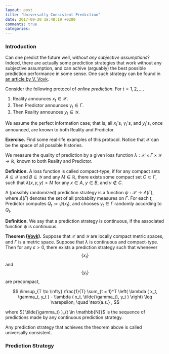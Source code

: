 ```yaml
---
layout: post
title: "Universally Consistent Prediction"
date: 2017-09-20 18:48:19 +0200
comments: true
categories: 
---
```


### Introduction

Can one predict the future well, *without any subjective assumptions*? 
Indeed, there are actually some prediction strategies that work without any subjective assumption, and can achive (arguably) the best possible prediction performance in some sense.
One such strategy can be found in [an article by V. Vovk](https://arxiv.org/abs/cs/0606093).  

Consider the following protocol of *online prediction*. 
For $t = 1, 2, \ldots$, 

1. Reality announces $x_t \in \mathcal{X}$. 
2. Then Predictor announces $\gamma_t \in \Gamma$. 
3. Then Reality announces $y_t \in \mathcal{Y}$. 

We assume the perfect information case; that is, all $x_t$'s, $\gamma_t$'s, and $y_t$'s, once announced, are known to both Reality and Predictor. 

**Exercise.** Find some real-life examples of this protocol. 
Notice that $\mathcal{X}$ can be the space of all possible histories.

We measure the quality of prediction by a given loss function $\lambda: \mathcal{X} \times \Gamma \times \mathcal{Y} \to \mathbb{R}$, known to both Reality and Predictor. 

**Definition.** A loss function is called compact-type, if for any compact sets $A \subseteq \mathcal{X}$ and $B \subseteq \mathcal{Y}$ and any $M \in \mathbb{R}$, there exists some compact set $C \subset \Gamma$, such that $\lambda ( x, \gamma, y ) > M$ for any $x \in A$, $y \in B$, and $\gamma \notin C$. 

A (possibly randomized) prediction strategy is a function $\psi: \mathcal{X} \to \Delta ( \Gamma )$, where $\Delta ( \Gamma )$ denotes the set of all probabiity measures on $\Gamma$. 
For each $t$, Predictor computes $Q_t := \psi( x_t )$, and chooses $\gamma_t \in \Gamma$ randomly according to $Q_t$. 

**Definition.** We say that a prediction strategy is continuous, if the associated function $\psi$ is continuous.

**Theorem ([Vovk](https://arxiv.org/abs/cs/0606093)).** Suppose that $\mathcal{X}$ and $\mathcal{Y}$ are locally compact metric spaces, and $\Gamma$ is a metric space. 
Suppose that $\lambda$ is continuous and compact-type. 
Then for any $\varepsilon > 0$, there exists a prediction strategy such that whenever $$\{ x_t \}$$ and $$\{ y_t \}$$ are precompact, 

$$
\limsup_{T \to \infty} \frac{1}{T} \sum_{t = 1}^T \left( \lambda ( x_t, \gamma_t, y_t ) - \lambda ( x_t, \tilde{\gamma_t}, y_t ) \right) \leq \varepsilon, \quad \text{a.s.} , 
$$

where $( \tilde{\gamma_t} )_{t \in \mathbb{N}}$ is the sequence of predictions made by any continuous prediction strategy.

Any prediction strategy that achieves the theorem above is called universally consistent. 

### Prediction Strategy
